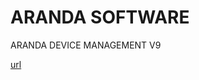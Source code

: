 # ARANDA SOFTWARE 

ARANDA DEVICE MANAGEMENT V9

[url](https://angelicamariagranados-cyber.github.io/Pruebas)


